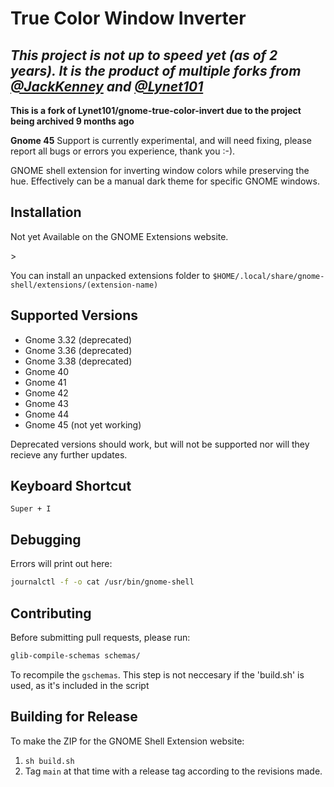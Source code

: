 # True Color Window Inverter

*This project is not up to speed yet (as of 2 years). It is the product of multiple forks from [@JackKenney](/JackKenney) and [@Lynet101](/Lynet101)*
---

**This is a fork of Lynet101/gnome-true-color-invert due to the project being archived 9 months ago**

**Gnome 45**
Support is currently experimental, and will need fixing, please report all bugs or errors you experience, thank you :-).


GNOME shell extension for inverting window colors while preserving the hue.
Effectively can be a manual dark theme for specific GNOME windows.


## Installation

Not yet Available on the GNOME Extensions website.

<!--https://extensions.gnome.org/extension/???/invert-colors/-->>

You can install an unpacked extensions folder to `$HOME/.local/share/gnome-shell/extensions/(extension-name)`

## Supported Versions

- Gnome 3.32 (deprecated)
- Gnome 3.36 (deprecated)
- Gnome 3.38 (deprecated)
- Gnome 40
- Gnome 41
- Gnome 42
- Gnome 43
- Gnome 44
- Gnome 45 (not yet working)

Deprecated versions should work, but will not be supported nor will they recieve any further updates.

## Keyboard Shortcut

`Super + I`

## Debugging

Errors will print out here:
```bash
journalctl -f -o cat /usr/bin/gnome-shell
```

## Contributing

Before submitting pull requests, please run:

```bash
glib-compile-schemas schemas/
```

To recompile the `gschemas`.
This step is not neccesary if the 'build.sh' is used, as it's included in the script

## Building for Release

To make the ZIP for the GNOME Shell Extension website: 

1. `sh build.sh`
2. Tag `main` at that time with a release tag according to the revisions made.
